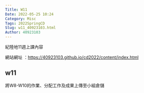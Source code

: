 ```yaml
---
Title: W11
Date: 2022-05-25 10:24
Category: Misc
Tags: 2022SpringCD
Slug: w11_40923103.html
Author: 40923103
---
```


紀陸地11週上課內容

<!-- PELICAN_END_SUMMARY -->

網站網址 ：https://40923103.github.io/cd2022/content/index.html 

w11
----
將W8-W10的作業、分配工作及成果上傳至小組倉儲

<link rel="stylesheet" type="text/css" href="./../cmsimde/static/winkPlayer.css"></p>
<script type="text/javascript" src="./../cmsimde/static/winkPlayer.js"></script>
<script
var winkVideoData = {
dataVersion: 1,
frameRate: 20,
buttonFrameLength: 10,
buttonFrameOffset: 5,
frameStops: {
},
};
</script>
<div class="winkVideoContainerClass"><video width="960" height="540" class="winkVideoClass" data-dirname="/static" data-varname="winkVideoData">
<source src="https://40923103.github.io/cd2022/downloads/0525%E5%B0%8F%E7%B5%84%E4%B8%8A%E5%82%B3%E5%BD%B1%E7%89%87.mp4" type="video/mp4" /></video>
<div class="winkVideoOverlayClass"></div>
<div class="winkVideoControlBarClass"><button class="winkVideoControlBarPlayButtonClass"></button> <button class="winkVideoControlBarPauseButtonClass"></button>
<div class="winkVideoControlBarProgressLeftClass"></div>
<div class="winkVideoControlBarProgressEmptyMiddleClass"></div>
<div class="winkVideoControlBarProgressRightClass"></div>
<div class="winkVideoControlBarProgressRightClass">2.</div>
<div class="winkVideoControlBarProgressFilledMiddleClass"></div>
<div class="winkVideoControlBarProgressThumbClass"></div>
</div>
<div class="winkVideoPlayOverlayClass"></div>
</div>
